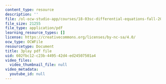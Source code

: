 ```yaml
---
content_type: resource
description: ''
file: /ol-ocw-studio-app/courses/18-03sc-differential-equations-fall-2011/602fbc12c23b449542d4ed24507501a4_pUFSXhoazY8.pdf
file_size: 21255
file_type: application/pdf
learning_resource_types: []
license: https://creativecommons.org/licenses/by-nc-sa/4.0/
ocw_type: OCWFile
resourcetype: Document
title: 3play pdf file
uid: 602fbc12-c23b-4495-42d4-ed24507501a4
video_files:
  video_thumbnail_file: null
video_metadata:
  youtube_id: null
---
```


